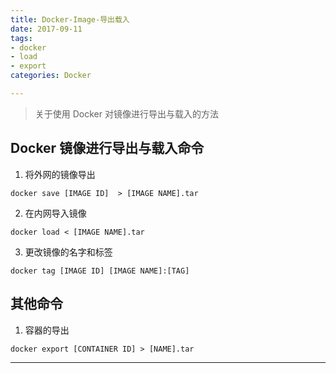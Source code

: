 ```yaml
---
title: Docker-Image-导出载入
date: 2017-09-11 
tags: 
- docker
- load
- export
categories: Docker

---
```


> 关于使用 Docker 对镜像进行导出与载入的方法

<!-- more -->

## Docker 镜像进行导出与载入命令

1. 将外网的镜像导出
```
docker save [IMAGE ID]  > [IMAGE NAME].tar 
```

2. 在内网导入镜像
```
docker load < [IMAGE NAME].tar
```

3. 更改镜像的名字和标签
```
docker tag [IMAGE ID] [IMAGE NAME]:[TAG]
```

## 其他命令

1. 容器的导出
```
docker export [CONTAINER ID] > [NAME].tar
```

---
